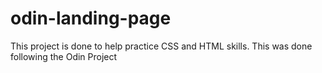 # odin-landing-page
This project is done to help practice CSS and HTML skills. This was done following the Odin Project